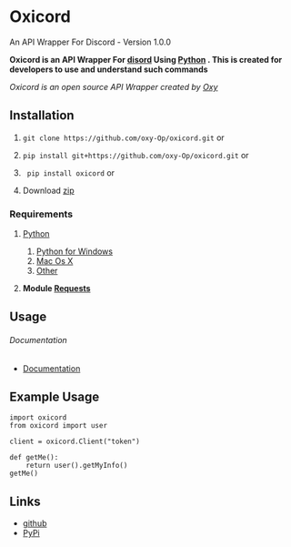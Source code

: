 # Oxicord
An API Wrapper For Discord - Version 1.0.0

**Oxicord is an API Wrapper For [disord](https://discord.com) Using [Python](https://python.org) . This is created for developers to use and understand such commands** 
<br />

_Oxicord is an open source API Wrapper created by [Oxy](https://github.com/oxy-Op/)_



## Installation


1. ```git clone https://github.com/oxy-Op/oxicord.git```    or

1. ```pip install git+https://github.com/oxy-Op/oxicord.git```   or

1. ``` pip install oxicord``` or

1. Download [zip](https://codeload.github.com/oxy-Op/oxicord/zip/refs/heads/master)


### Requirements

1. [Python](https://python.org/downloads)
   1. [Python for Windows](https://www.python.org/downloads/windows/)
   1. [Mac Os X](https://www.python.org/downloads/mac-osx/)
   1. [Other](https://www.python.org/download/other/)

1. **Module [Requests](https://pypi.org/project/requests/)**



## Usage
###### Documentation
* [Documentation](https://github.com/oxy-Op/oxicord/tree/master/docs)


## Example Usage

```
import oxicord
from oxicord import user

client = oxicord.Client("token")

def getMe():
    return user().getMyInfo()
getMe()
```

## Links 
* [github](https://github.com/oxy-Op/oxicord)
* [PyPi](https://pypi.org/project/oxicord/)
